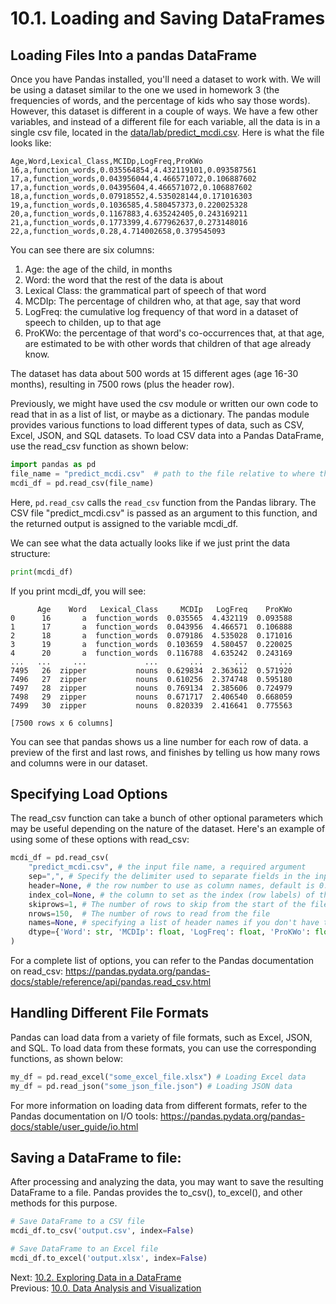# 10.1. Loading and Saving DataFrames

## Loading Files Into a pandas DataFrame
Once you have Pandas installed, you'll need a dataset to work with. We will be using a dataset similar to the one we 
used in homework 3 (the frequencies of words, and the percentage of kids who say those words). However, this dataset
is different in a couple of ways. We have a few other variables, and instead of a different file for each variable, all 
the data is in a single csv file, located in the [data/lab/predict_mcdi.csv](../data/lab10/predict_mcdi.csv). Here is 
what the file looks like:
```text
Age,Word,Lexical_Class,MCIDp,LogFreq,ProKWo
16,a,function_words,0.035564854,4.432119101,0.093587561
17,a,function_words,0.043956044,4.466571072,0.106887602
17,a,function_words,0.04395604,4.466571072,0.106887602
18,a,function_words,0.07918552,4.535028144,0.171016303
19,a,function_words,0.1036585,4.580457373,0.220025328
20,a,function_words,0.1167883,4.635242405,0.243169211
21,a,function_words,0.1773399,4.677962637,0.273148016
22,a,function_words,0.28,4.714002658,0.379545093
```
You can see there are six columns:
1) Age: the age of the child, in months
2) Word: the word that the rest of the data is about
3) Lexical Class: the grammatical part of speech of that word
4) MCDIp: The percentage of children who, at that age, say that word
5) LogFreq: the cumulative log frequency of that word in a dataset of speech to childen, up to that age
6) ProKWo: the percentage of that word's co-occurrences that, at that age, are estimated to be with other words that
children of that age already know.

The dataset has data about 500 words at 15 different ages (age 16-30 months), resulting in 7500 rows (plus the header 
row).

Previously, we might have used the csv module or written our own code to read that in as a list of list, or maybe as a 
dictionary. The pandas module provides various functions to load different types of data, such as CSV, Excel, JSON, 
and SQL datasets. To load CSV data into a Pandas DataFrame, use the read_csv function as shown below:

```python
import pandas as pd
file_name = "predict_mcdi.csv"  # path to the file relative to where the script this code is
mcdi_df = pd.read_csv(file_name)
```
Here, `pd.read_csv` calls the `read_csv` function from the Pandas library. The CSV file "predict_mcdi.csv" is passed as an 
argument to this function, and the returned output is assigned to the variable mcdi_df.

We can see what the data actually looks like if we just print the data structure:
```python
print(mcdi_df)
```
If you print mcdi_df, you will see:
```text
      Age    Word   Lexical_Class     MCDIp   LogFreq    ProKWo
0      16       a  function_words  0.035565  4.432119  0.093588
1      17       a  function_words  0.043956  4.466571  0.106888
2      18       a  function_words  0.079186  4.535028  0.171016
3      19       a  function_words  0.103659  4.580457  0.220025
4      20       a  function_words  0.116788  4.635242  0.243169
...   ...     ...             ...       ...       ...       ...
7495   26  zipper           nouns  0.629834  2.363612  0.571920
7496   27  zipper           nouns  0.610256  2.374748  0.595180
7497   28  zipper           nouns  0.769134  2.385606  0.724979
7498   29  zipper           nouns  0.671717  2.406540  0.668059
7499   30  zipper           nouns  0.820339  2.416641  0.775563

[7500 rows x 6 columns]
```
You can see that pandas shows us a line number for each row of data. a preview of the first and last rows, and finishes 
by telling us how many rows and columns were in our dataset.

## Specifying Load Options
The read_csv function can take a bunch of other optional parameters which may be useful depending on the nature of the 
dataset. Here's an example of using some of these options with read_csv:

```python
mcdi_df = pd.read_csv(
    "predict_mcdi.csv", # the input file name, a required argument
    sep=",", # Specify the delimiter used to separate fields in the input file. By default, it is set to ","
    header=None, # the row number to use as column names, default is 0. If None, names will be auto-generated
    index_col=None, # the column to set as the index (row labels) of the DataFrame
    skiprows=1, # The number of rows to skip from the start of the file
    nrows=150,  # The number of rows to read from the file
    names=None, # specifying a list of header names if you don't have them in the file
    dtype={'Word': str, 'MCDIp': float, 'LogFreq': float, 'ProKWo': float} # if you want to specify the column data type
)
```
For a complete list of options, you can refer to the Pandas documentation on read_csv:
https://pandas.pydata.org/pandas-docs/stable/reference/api/pandas.read_csv.html

## Handling Different File Formats

Pandas can load data from a variety of file formats, such as Excel, JSON, and SQL. To load data from these formats, 
you can use the corresponding functions, as shown below:
```python
my_df = pd.read_excel("some_excel_file.xlsx") # Loading Excel data
my_df = pd.read_json("some_json_file.json") # Loading JSON data
```
For more information on loading data from different formats, refer to the Pandas documentation on I/O 
tools: https://pandas.pydata.org/pandas-docs/stable/user_guide/io.html


## Saving a DataFrame to file:
After processing and analyzing the data, you may want to save the resulting DataFrame to a file. Pandas provides 
the to_csv(), to_excel(), and other methods for this purpose.
```python
# Save DataFrame to a CSV file
mcdi_df.to_csv('output.csv', index=False)

# Save DataFrame to an Excel file
mcdi_df.to_excel('output.xlsx', index=False)
```

Next: [10.2. Exploring Data in a DataFrame](10.2.%20Exploring%20DataFrames.md)<br>
Previous: [10.0. Data Analysis and Visualization](10.0.%20Data%20Analysis%20and%20Visualization.md)
